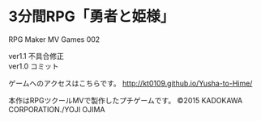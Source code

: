 # 3分間RPG「勇者と姫様」
RPG Maker MV Games 002

ver1.1 不具合修正<br>
ver1.0 コミット

ゲームへのアクセスはこちらです。
http://kt0109.github.io/Yusha-to-Hime/

本作はRPGツクールMVで製作したプチゲームです。
©2015 KADOKAWA CORPORATION./YOJI OJIMA
